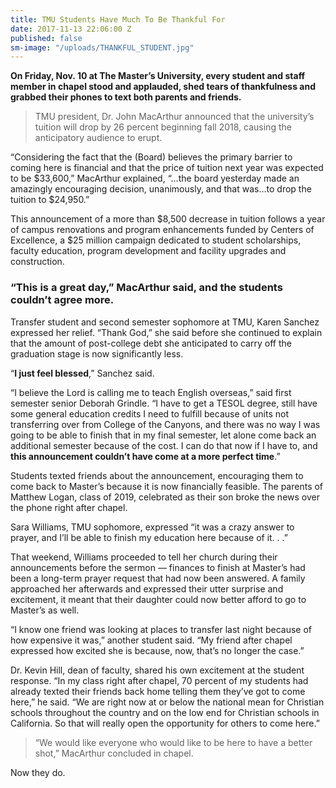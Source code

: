 ```yaml
---
title: TMU Students Have Much To Be Thankful For
date: 2017-11-13 22:06:00 Z
published: false
sm-image: "/uploads/THANKFUL_STUDENT.jpg"
---
```


**On Friday, Nov. 10 at The Master’s University, every student and staff member in chapel stood and applauded, shed tears of thankfulness and grabbed their phones to text both parents and friends.**

> TMU president, Dr. John MacArthur announced that the university’s tuition will drop by 26 percent beginning fall 2018, causing the anticipatory audience to erupt.

“Considering the fact that the (Board) believes the primary barrier to coming here is financial and that the price of tuition next year was expected to be $33,600,” MacArthur explained, “…the board yesterday made an amazingly encouraging decision, unanimously, and that was…to drop the tuition to $24,950.”

This announcement of a more than $8,500 decrease in tuition follows a year of campus renovations and program enhancements funded by Centers of Excellence, a $25 million campaign dedicated to student scholarships, faculty education, program development and facility upgrades and construction.

### “This is a great day,” MacArthur said, and the students couldn’t agree more.

Transfer student and second semester sophomore at TMU, Karen Sanchez expressed her relief. “Thank God,” she said before she continued to explain that the amount of post-college debt she anticipated to carry off the graduation stage is now significantly less.

“**I just feel blessed**,” Sanchez said.

“I believe the Lord is calling me to teach English overseas,” said first semester senior Deborah Grindle. “I have to get a TESOL degree, still have some general education credits I need to fulfill because of units not transferring over from College of the Canyons, and there was no way I was going to be able to finish that in my final semester, let alone come back an additional semester because of the cost. I can do that now if I have to, and **this announcement couldn’t have come at a more perfect time**.”

Students texted friends about the announcement, encouraging them to come back to Master’s because it is now financially feasible. The parents of Matthew Logan, class of 2019, celebrated as their son broke the news over the phone right after chapel.

Sara Williams, TMU sophomore, expressed “it was a crazy answer to prayer, and I’ll be able to finish my education here because of it. . .”

That weekend, Williams proceeded to tell her church during their announcements before the sermon — finances to finish at Master’s had been a long-term prayer request that had now been answered. A family approached her afterwards and expressed their utter surprise and excitement, it meant that their daughter could now better afford to go to Master’s as well.

“I know one friend was looking at places to transfer last night because of how expensive it was,” another student said. “My friend after chapel expressed how excited she is because, now, that’s no longer the case.”

Dr. Kevin Hill, dean of faculty, shared his own excitement at the student response. “In my class right after chapel, 70 percent of my students had already texted their friends back home telling them they’ve got to come here,” he said. “We are right now at or below the national mean for Christian schools throughout the country and on the low end for Christian schools in California. So that will really open the opportunity for others to come here.”

> “We would like everyone who would like to be here to have a better shot,” MacArthur concluded in chapel.

Now they do.